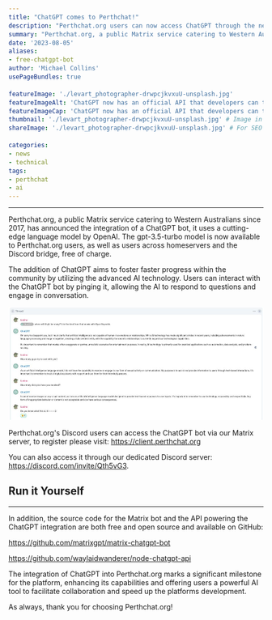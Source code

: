 ```yaml
---
title: "ChatGPT comes to Perthchat!"
description: "Perthchat.org users can now access ChatGPT through the new bot on our Matrix service!"
summary: "Perthchat.org, a public Matrix service catering to Western Australians since 2017, has announced the integration of a ChatGPT bot, it uses a cutting-edge language model by OpenAI."
date: '2023-08-05'
aliases:
- free-chatgpt-bot
author: 'Michael Collins'
usePageBundles: true

featureImage: './levart_photographer-drwpcjkvxuU-unsplash.jpg'
featureImageAlt: 'ChatGPT now has an official API that developers can take advantage of.' # Alternative text for featured image.
featureImageCap: 'ChatGPT now has an official API that developers can take advantage of.' # Caption (optional).
thumbnail: './levart_photographer-drwpcjkvxuU-unsplash.jpg' # Image in lists of posts.
shareImage: './levart_photographer-drwpcjkvxuU-unsplash.jpg' # For SEO and social media snippets.

categories:
- news
- technical
tags:
- perthchat
- ai
---
```



---

Perthchat.org, a public Matrix service catering to Western Australians since 2017, has announced the integration of a ChatGPT bot, it uses a cutting-edge language model by OpenAI. The gpt-3.5-turbo model is now available to Perthchat.org users, as well as users across homeservers and the Discord bridge, free of charge.

The addition of ChatGPT aims to foster faster progress within the community by utilizing the advanced AI technology. Users can interact with the ChatGPT bot by pinging it, allowing the AI to respond to questions and engage in conversation.

![ChatGPT has advanced safety features that help protect our users.](./chatgpt_convo_1.jpg)

Perthchat.org's Discord users can access the ChatGPT bot via our Matrix server, to register please visit: https://client.perthchat.org

You can also access it through our dedicated Discord server: https://discord.com/invite/Qth5vG3.


## Run it Yourself

---

In addition, the source code for the Matrix bot and the API powering the ChatGPT integration are both free and open source and available on GitHub:

https://github.com/matrixgpt/matrix-chatgpt-bot

https://github.com/waylaidwanderer/node-chatgpt-api

The integration of ChatGPT into Perthchat.org marks a significant milestone for the platform, enhancing its capabilities and offering users a powerful AI tool to facilitate collaboration and speed up the platforms development.

As always, thank you for choosing Perthchat.org!
